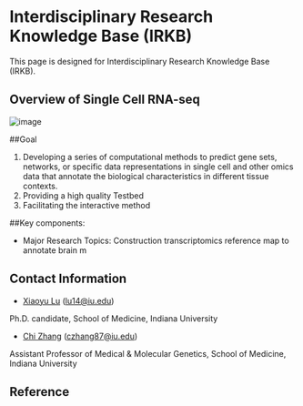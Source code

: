 # Interdisciplinary Research Knowledge Base (IRKB)
This page is designed for Interdisciplinary Research Knowledge Base (IRKB).


## Overview of Single Cell RNA-seq
![image](https://github.com/zcslab/Brain_SC_2020summer_intern/blob/master/fig/scRNA_overview.jpg)


##Goal

1. Developing a series of computational methods to predict gene sets, networks, or specific data representations in single cell and other omics data that annotate the biological characteristics in different tissue contexts.
2. Providing a high quality Testbed 
3. Facilitating the interactive method



##Key components:

- Major Research Topics:
Construction transcriptomics reference map to annotate brain m




## Contact Information

- [Xiaoyu Lu](https://zcslab.github.io/people/xiaoyu/)
(lu14@iu.edu)

Ph.D. candidate, School of Medicine, Indiana University

- [Chi Zhang](https://medicine.iu.edu/faculty/27057/zhang-chi)
(czhang87@iu.edu)

Assistant Professor of Medical & Molecular Genetics, School of Medicine, Indiana University


## Reference
